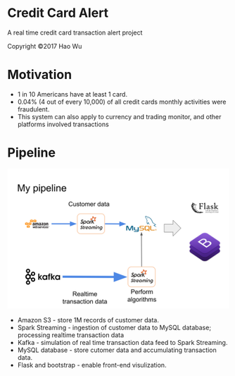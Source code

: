 # Credit Card Alert
A real time credit card transaction alert project

Copyright ©2017 Hao Wu

# Motivation
* 1 in 10 Americans have at least 1 card.
* 0.04% (4 out of every 10,000) of all credit cards monthly activities were fraudulent.
* This system can also apply to currency and trading monitor, and other platforms involved transactions

# Pipeline
![Image of pipeline](/src/flask/app/static/images/pipeline.png)

* Amazon S3 - store 1M records of customer data.
* Spark Streaming - ingestion of customer data to MySQL database; processing realtime transaction data
* Kafka - simulation of real time transaction data feed to Spark Streaming.
* MySQL database - store cutomer data and accumulating transaction data.
* Flask and bootstrap - enable front-end visulization.
